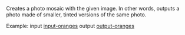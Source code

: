 Creates a photo mosaic with the given image. In other words, outputs a photo made of smaller, tinted versions of the same photo.

Example:
input
[input-oranges](./images/oranges.jpg)
output
[output-oranges](./images/output-oranges.png)